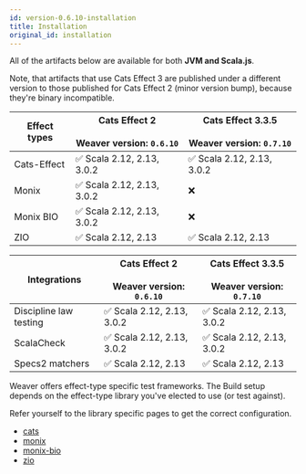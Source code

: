 ```yaml
---
id: version-0.6.10-installation
title: Installation
original_id: installation
---
```


All of the artifacts below are available for both **JVM and Scala.js**.

Note, that artifacts that use Cats Effect 3 are published under a different version to those published for Cats Effect 2 (minor version bump), because they're binary incompatible.

|Effect types|Cats Effect 2 <br/><br/> Weaver version: `0.6.10`|Cats Effect 3.3.5 <br/><br/> Weaver version: `0.7.10`|
|---|---|---|
|Cats-Effect|✅ Scala 2.12, 2.13, 3.0.2|✅ Scala 2.12, 2.13, 3.0.2|
|Monix|✅ Scala 2.12, 2.13, 3.0.2|❌|
|Monix BIO|✅ Scala 2.12, 2.13, 3.0.2|❌|
|ZIO|✅ Scala 2.12, 2.13|✅ Scala 2.12, 2.13|

|Integrations|Cats Effect 2 <br/><br/> Weaver version: `0.6.10`|Cats Effect 3.3.5 <br/><br/> Weaver version: `0.7.10`|
|---|---|---|
|Discipline law testing|✅ Scala 2.12, 2.13, 3.0.2|✅ Scala 2.12, 2.13, 3.0.2|
|ScalaCheck|✅ Scala 2.12, 2.13, 3.0.2|✅ Scala 2.12, 2.13, 3.0.2|
|Specs2 matchers|✅ Scala 2.12, 2.13|✅ Scala 2.12, 2.13|


Weaver offers effect-type specific test frameworks. The Build setup depends on
the effect-type library you've elected to use (or test against).

Refer yourself to the library specific pages to get the correct configuration.

- [cats](cats_effect_usage.md)
- [monix](monix_usage.md)
- [monix-bio](monix_bio_usage.md)
- [zio](zio_usage.md)
